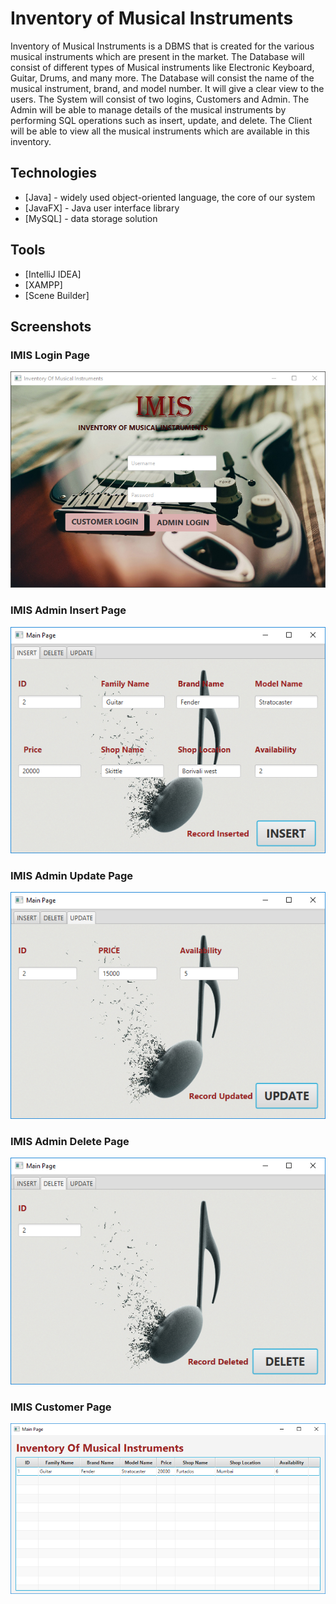 # Inventory of Musical Instruments

Inventory of Musical Instruments is a DBMS that is created for the various musical instruments which are present in the market. The Database will consist of different types of Musical instruments like Electronic Keyboard, Guitar, Drums, and many more. The Database will consist the name of the musical instrument, brand, and model number. 
It will give a clear view to the users. The System will consist of two logins, Customers and Admin. The Admin will be able to manage details of the musical instruments by performing SQL operations such as insert, update, and delete. The Client will be able to view all the musical instruments which are available in this inventory.
 


## Technologies
- [Java] - widely used object-oriented language, the core of our system
- [JavaFX] - Java user interface library
- [MySQL] - data storage solution

## Tools
- [IntelliJ IDEA]
- [XAMPP]
- [Scene Builder] 


## Screenshots

### IMIS Login Page

![](images/IMIS_Login_Page.png)

### IMIS Admin Insert Page

![](images/IMIS_Insert_Page.png)

### IMIS Admin Update Page

![](images/IMIS_UpdatePage.png)

### IMIS Admin Delete Page

![](images/IMIS_Delete_Page.png)

### IMIS Customer Page

![](images/IMIS_Customer_Page.png)



